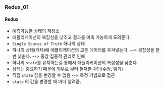 ### Redux_01

#### Redux
- 예측가능한 상태의 저장소
- 애플리케이션의 복잡성을 낮추고 결과를 예측 가능하게 도와준다.
- `Single Source of Truth` 하나의 상태
- 하나의 상태(객체)에 애플리케이션의 모든 데이터를 우겨넣는다. --> 복잡성을 한 번 낮춘다. --> 중앙 집중적 관리로 인해
- 하나의 `state`를 유지하는걸 통해서 애플리케이션의 복잡성을 낮춘다.
- 상태는 중요하기 때문에 외부로 부터 철저한 차단(수정, 읽기)
- 직접 `state` 값을 변경할 수 없음 --> 특정 기법으로 접근
- `state` 의 값을 변경할 때 마다 알려줌.
